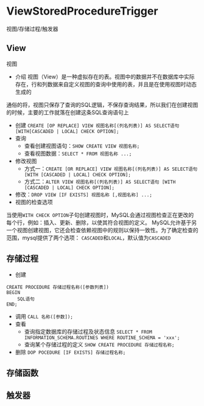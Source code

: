 # ViewStoredProcedureTrigger 
视图/存储过程/触发器
## View
视图

- 介绍
视图（View）是一种虚拟存在的表。视图中的数据并不在数据库中实际存在，行和列数据来自定义视图的查询中使用的表，并且是在使用视图时动态生成的

通俗的将，视图只保存了查询的SQL逻辑，不保存查询结果，所以我们在创建视图的时候，主要的工作就落在创建这条SQL查询语句上

- 创建
`CREATE [OP REPLACE] VIEW 视图名称[(列名列表)] AS SELECT语句 [WITH[CASCADED | LOCAL] CHECK OPTION];`
- 查询
  - 查看创建视图语句：`SHOW CREATE VIEW 视图名称;`
  - 查看视图数据：`SELECT * FROM 视图名称 ...;`
- 修改视图
  - 方式一：`CREATE [OR REPLACE] VIEW 视图名称[(列名列表)] AS SELECT语句 [WITH [CASCADED | LOCAL] CHECK OPTION];`
  - 方式二：`ALTER VIEW 视图名称[(列名列表)] AS SELECT语句 [WITH [CASCADED | LOCAL] CHECK OPTION];`
- 修改：`DROP VIEW [IF EXISTS] 视图名称 [,视图名称] ...;`
- 视图的检查选项

当使用`WITH CHECK OPTION`子句创建视图时，MySQL会通过视图检查正在更改的每个行，例如：插入、更新、删除，以使其符合视图的定义。
MySQL允许基于另一个视图创建视图，它还会检查依赖视图中的规则以保持一致性。为了确定检查的范围，mysql提供了两个选项：
`CASCADED`和`LOCAL`，默认值为`CASCADED`

## 存储过程
- 创建
```mysql
CREATE PROCEDURE 存储过程名称([参数列表])
BEGIN
    SQL语句
END;    
```
- 调用
`CALL 名称([参数]);`
- 查看
  - 查询指定数据库的存储过程及状态信息
`SELECT * FROM INFORMATION_SCHEMA.ROUTINES WHERE ROUTINE_SCHEMA = 'xxx';`
  - 查询某个存储过程的定义
`SHOW CREATE PROCEDURE 存储过程名称;`
- 删除
`DOP POCEDURE [IF EXISTS] 存储过程名称;`
## 存储函数
## 触发器